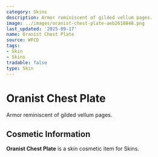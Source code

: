 ```yaml
---
category: Skins
description: Armor reminiscent of gilded vellum pages.
image: ../images/oranist-chest-plate-aeb2618848.png
last_updated: '2025-09-17'
name: Oranist Chest Plate
source: WFCD
tags:
- Skin
- Skins
tradable: false
type: Skin
---
```


# Oranist Chest Plate

Armor reminiscent of gilded vellum pages.

## Cosmetic Information

**Oranist Chest Plate** is a skin cosmetic item for Skins.

